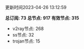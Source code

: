 更新时间2023-04-26 13:12:59

**总订阅: 73**
**总节点: 917**
**有效节点: 315**
- v2ray节点: 268
- ss节点: 32
- trojan节点: 15
